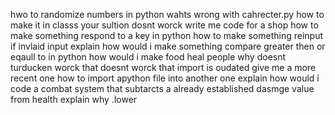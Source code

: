 hwo to randomize numbers in python
wahts wrong with cahrecter.py
how to make it in classs your sultion dosnt worck 
write me code for a shop 
how to make something respond to a key in python
how to make something reinput if invlaid input
explain
how would i make something compare greater then or eqaull to in python
how would i make food heal people
why doesnt turducken worck
that doesnt worck
that import is oudated
give me a more recent one
how to import apython file into another one
explain
how would i code a combat system that subtarcts a already established dasmge value from health
explain
why .lower